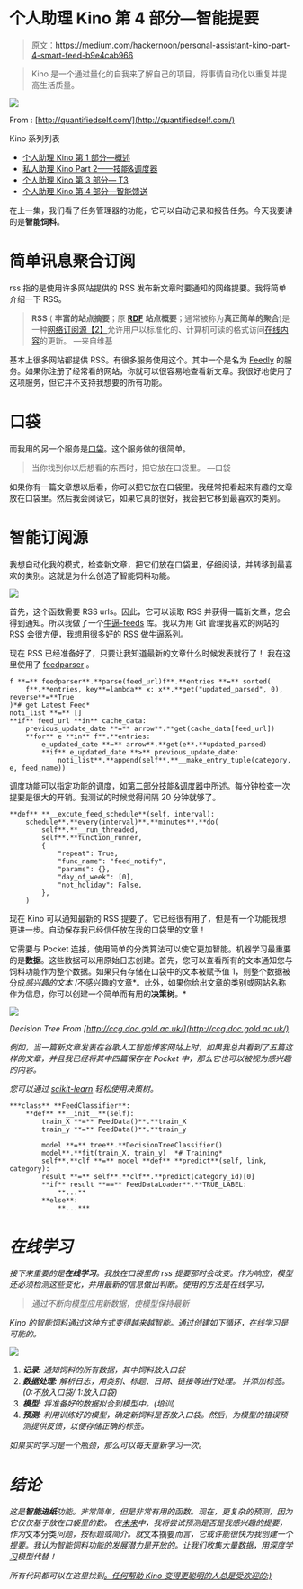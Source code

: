 # 个人助理 Kino 第 4 部分—智能提要

> 原文：<https://medium.com/hackernoon/personal-assistant-kino-part-4-smart-feed-b9e4cab966>

> Kino 是一个通过量化的自我来了解自己的项目，将事情自动化以重复并提高生活质量。

![](img/a9a2803b8d84a000387d4433b6f188a8.png)

From : [http://quantifiedself.com/](http://quantifiedself.com/)

Kino 系列列表

*   [个人助理 Kino 第 1 部分—概述](https://chatbotslife.com/personal-assistant-kino-part-1-overview-496b97de4afd)
*   [私人助理 Kino Part 2——技能&调度器](https://chatbotslife.com/personal-assistant-kino-part-2-skill-scheduler-3cf25070fe8e)
*   [个人助理 Kino 第 3 部分— T3](https://hackernoon.com/personal-assistant-kino-part-3-t3-d078b65462be)
*   [个人助理 Kino 第 4 部分—智能馈送](/@humanbrain.djlee/personal-assistant-kino-part-4-smart-feed-b9e4cab966)

在上一集，我们看了任务管理器的功能，它可以自动记录和报告任务。今天我要讲的是**智能饲料**。

# 简单讯息聚合订阅

rss 指的是使用许多网站提供的 RSS 发布新文章时要通知的网络提要。我将简单介绍一下 RSS。

> **RSS** ( **丰富的站点摘要**；原 [**RDF**](https://en.wikipedia.org/wiki/Resource_Description_Framework) **站点概要**；通常被称为**真正简单的聚合**)是一种[网络订阅源](https://en.wikipedia.org/wiki/Web_feed)[【2】](https://en.wikipedia.org/wiki/RSS#cite_note-Netsc99-2)允许用户以标准化的、计算机可读的格式访问[在线内容](https://en.wikipedia.org/wiki/Online_content)的更新。
> —来自维基

基本上很多网站都提供 RSS。有很多服务使用这个。其中一个是名为 [Feedly](https://feedly.com/) 的服务。如果你注册了经常看的网站，你就可以很容易地查看新文章。我很好地使用了这项服务，但它并不支持我想要的所有功能。

# 口袋

而我用的另一个服务是[口袋](https://getpocket.com/)。这个服务做的很简单。

> 当你找到你以后想看的东西时，把它放在口袋里。
> —口袋

如果你有一篇文章想以后看，你可以把它放在口袋里。我经常把看起来有趣的文章放在口袋里。然后我会阅读它，如果它真的很好，我会把它移到最喜欢的类别。

# 智能订阅源

我想自动化我的模式，检查新文章，把它们放在口袋里，仔细阅读，并转移到最喜欢的类别。这就是为什么创造了智能饲料功能。

![](img/37adbbf496ea11f5a5bdf3a7a4adbe67.png)

首先，这个函数需要 RSS urls。因此，它可以读取 RSS 并获得一篇新文章，您会得到通知。所以我做了一个[牛逼-feeds](https://github.com/DongjunLee/awesome-feeds) 库。我以为用 Git 管理我喜欢的网站的 RSS 会很方便，我想用很多好的 RSS 做牛逼系列。

现在 RSS 已经准备好了，只要让我知道最新的文章什么时候发表就行了！
我在这里使用了 [feedparser](https://github.com/kurtmckee/feedparser) 。

```
f **=** feedparser**.**parse(feed_url)f**.**entries **=** sorted(
    f**.**entries, key**=lambda** x: x**.**get("updated_parsed", 0), reverse**=**True
)*# get Latest Feed*
noti_list **=** []
**if** feed_url **in** cache_data:
    previous_update_date **=** arrow**.**get(cache_data[feed_url])
    **for** e **in** f**.**entries:
        e_updated_date **=** arrow**.**get(e**.**updated_parsed)
        **if** e_updated_date **>** previous_update_date:
            noti_list**.**append(self**.**__make_entry_tuple(category, e, feed_name))
```

调度功能可以指定功能的调度，如[第二部分技能&调度器](https://chatbotslife.com/personal-assistant-kino-part-2-skill-scheduler-3cf25070fe8e)中所述。每分钟检查一次提要是很大的开销。我测试的时候觉得间隔 20 分钟就够了。

```
**def** **__excute_feed_schedule**(self, interval):
    schedule**.**every(interval)**.**minutes**.**do(
        self**.**__run_threaded,
        self**.**function_runner,
        {
            "repeat": True,
            "func_name": "feed_notify",
            "params": {},
            "day_of_week": [0],
            "not_holiday": False,
        },
    )
```

现在 Kino 可以通知最新的 RSS 提要了。它已经很有用了，但是有一个功能我想更进一步。自动保存我已经信任放在我的口袋里的文章！

它需要与 Pocket 连接，使用简单的分类算法可以使它更加智能。机器学习最重要的是**数据**。这些数据可以用原始日志创建。首先，您可以查看所有的文本通知您与饲料功能作为整个数据。如果只有存储在口袋中的文本被赋予值 1，则整个数据被分成*感兴趣的文本* /不感兴趣的文章*。此外，如果你给出文章的类别或网站名称作为信息，你可以创建一个简单而有用的**决策树**。*

*![](img/d292638d74b3e88cabf853579137245c.png)*

*Decision Tree From [http://ccg.doc.gold.ac.uk/](http://ccg.doc.gold.ac.uk/)*

*例如，当一篇新文章发表在谷歌人工智能博客网站上时，如果我总共看到了五篇这样的文章，并且我已经将其中四篇保存在 Pocket 中，那么它也可以被视为感兴趣的内容。*

*您可以通过 [scikit-learn](http://scikit-learn.org/) 轻松使用决策树。*

```
***class** **FeedClassifier**:
    **def** **__init__**(self):
        train_X **=** FeedData()**.**train_X
        train_y **=** FeedData()**.**train_y

        model **=** tree**.**DecisionTreeClassifier()
        model**.**fit(train_X, train_y)  *# Training*
        self**.**clf **=** model **def** **predict**(self, link, category):
        result **=** self**.**clf**.**predict(category_id)[0]
        **if** result **==** FeedDataLoader**.**TRUE_LABEL:
            **...**
        **else**:
            **...***
```

# *在线学习*

*接下来重要的是**在线学习**。我放在口袋里的 rss 提要那时会改变。作为响应，模型还必须检测这些变化，并用最新的信息做出判断。使用的方法是在线学习。*

> *通过不断向模型应用新数据，使模型保持最新*

*Kino 的智能饲料通过这种方式变得越来越智能。通过创建如下循环，在线学习是可能的。*

*![](img/f7c203399b22abbd54182e21a0523449.png)*

1.  ***记录:**
    通知饲料的所有数据，其中饲料放入口袋*
2.  ***数据处理:**
    解析日志，用类别、标题、日期、链接等进行处理。
    并添加标签。(0:不放入口袋/ 1:放入口袋)*
3.  ***模型:**
    将准备好的数据拟合到模型中。(培训)*
4.  ***预测:**
    利用训练好的模型，确定新饲料是否放入口袋。然后，为模型的错误预测提供反馈，以便存储正确的标签。*

*如果实时学习是一个瓶颈，那么可以每天重新学习一次。*

# *结论*

*这是**智能进纸**功能。非常简单，但是非常有用的函数。现在，更复杂的预测，因为它仅仅基于放在口袋里的数。
在[未来](https://hackernoon.com/tagged/future)中，我将尝试预测是否是我感兴趣的提要，作为*文本分类*问题，按标题或简介。就*文本摘要*而言，它或许能很快为我创建一个提要。我认为智能饲料功能的发展潜力是开放的。让我们收集大量数据，用深度[学习](https://hackernoon.com/tagged/learning)模型代替！*

*所有代码都可以在这里找到[。任何帮助 Kino 变得更聪明的人总是受欢迎的:)](https://github.com/DongjunLee/kino-bot)*